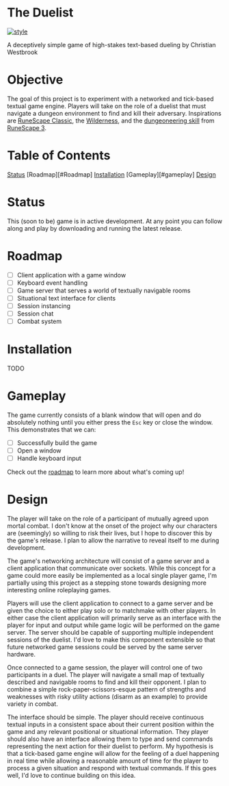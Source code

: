 # The Duelist

[![style](https://github.com/christian-westbrook/the-duelist/actions/workflows/style.yml/badge.svg)](https://github.com/christian-westbrook/the-duelist/actions/workflows/style.yml)

A deceptively simple game of high-stakes text-based dueling by Christian Westbrook

# Objective

The goal of this project is to experiment with a networked and tick-based textual game engine. Players will take on the role of a duelist that must navigate a dungeon environment to find and kill their adversary. Inspirations are [RuneScape Classic](https://rsc.vet/), the [Wilderness](https://classic.runescape.wiki/w/Wilderness), and the [dungeoneering skill](https://runescape.wiki/w/Dungeoneering) from [RuneScape 3](https://www.runescape.com/community).

# Table of Contents

[Status](#status)
[Roadmap][#Roadmap]
[Installation](#installation)
[Gameplay][#gameplay]
[Design](#design)

# Status

This (soon to be) game is in active development. At any point you can follow along and play by downloading and running the latest release.

# Roadmap

- [ ] Client application with a game window
- [ ] Keyboard event handling
- [ ] Game server that serves a world of textually navigable rooms
- [ ] Situational text interface for clients
- [ ] Session instancing
- [ ] Session chat
- [ ] Combat system

# Installation

TODO

# Gameplay

The game currently consists of a blank window that will open and do absolutely nothing until you either press the `Esc` key or close the window. This demonstrates that we can:

- [ ] Successfully build the game
- [ ] Open a window
- [ ] Handle keyboard input

Check out the [roadmap](#roadmap) to learn more about what's coming up!

# Design

The player will take on the role of a participant of mutually agreed upon mortal combat. I don't know at the onset of the project why our characters are (seemingly) so willing to risk their lives, but I hope to discover this by the game's release. I plan to allow the narrative to reveal itself to me during development.

The game's networking architecture will consist of a game server and a client application that communicate over sockets. While this concept for a game could more easily be implemented as a local single player game, I'm partially using this project as a stepping stone towards designing more interesting online roleplaying games. 

Players will use the client application to connect to a game server and be given the choice to either play solo or to matchmake with other players. In either case the client application will primarily serve as an interface with the player for input and output while game logic will be performed on the game server. The server should be capable of supporting multiple independent sessions of the duelist. I'd love to make this component extensible so that future networked game sessions could be served by the same server hardware.

Once connected to a game session, the player will control one of two participants in a duel. The player will navigate a small map of textually described and navigable rooms to find and kill their opponent. I plan to combine a simple rock-paper-scissors-esque pattern of strengths and weaknesses with risky utility actions (disarm as an example) to provide variety in combat.

The interface should be simple. The player should receive continuous textual inputs in a consistent space about their current position within the game and any relevant positional or situational information. They player should also have an interface allowing them to type and send commands representing the next action for their duelist to perform. My hypothesis is that a tick-based game engine will allow for the feeling of a duel happening in real time while allowing a reasonable amount of time for the player to process a given situation and respond with textual commands. If this goes well, I'd love to continue building on this idea.